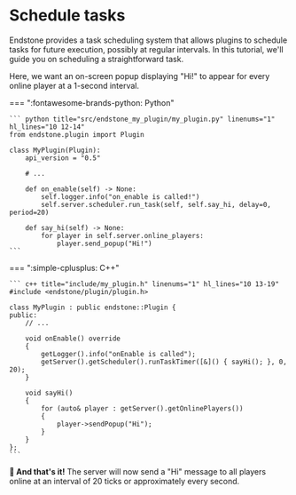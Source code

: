 # Schedule tasks

Endstone provides a task scheduling system that allows plugins to schedule tasks for future execution, possibly at
regular intervals. In this tutorial, we'll guide you on scheduling a straightforward task.

Here, we want an on-screen popup displaying "Hi!" to appear for every online player at a 1-second interval.

=== ":fontawesome-brands-python: Python"

    ``` python title="src/endstone_my_plugin/my_plugin.py" linenums="1" hl_lines="10 12-14"
    from endstone.plugin import Plugin

    class MyPlugin(Plugin):
        api_version = "0.5"

        # ...

        def on_enable(self) -> None:
            self.logger.info("on_enable is called!")
            self.server.scheduler.run_task(self, self.say_hi, delay=0, period=20)

        def say_hi(self) -> None:
            for player in self.server.online_players:
                player.send_popup("Hi!")
    ```

=== ":simple-cplusplus: C++"

    ``` c++ title="include/my_plugin.h" linenums="1" hl_lines="10 13-19"
    #include <endstone/plugin/plugin.h>

    class MyPlugin : public endstone::Plugin {
    public:
        // ...

        void onEnable() override
        {
            getLogger().info("onEnable is called");
            getServer().getScheduler().runTaskTimer([&]() { sayHi(); }, 0, 20);
        }

        void sayHi()
        {
            for (auto& player : getServer().getOnlinePlayers())
            {
                player->sendPopup("Hi");
            }
        }
    };
    ```

**:partying_face: And that's it!** The server will now send a "Hi" message to all players online at an interval of 20
ticks or approximately every second.